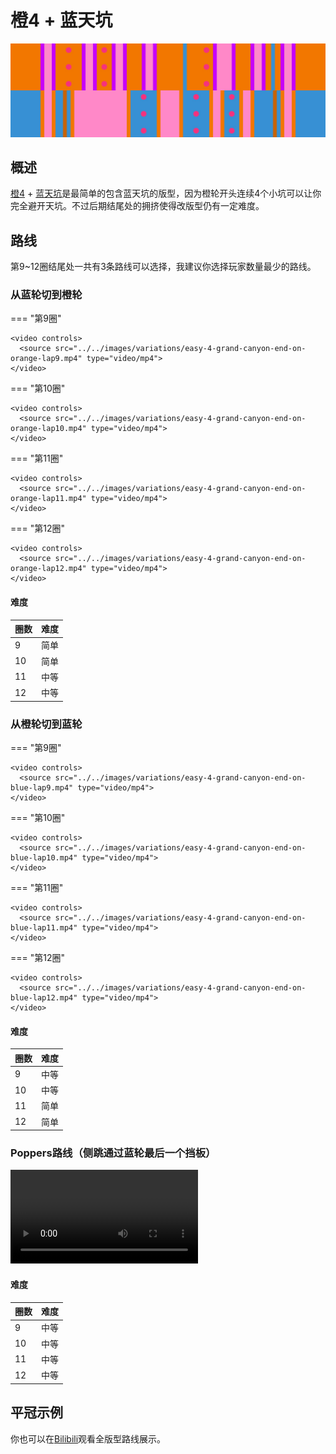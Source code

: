 # 橙4 + 蓝天坑

![橙4 + 蓝天坑](../images/variations/easy-4-grand-canyon.jpg)

## 概述

[橙4](../rolls/easy-4.zh.md#橙轮) + [蓝天坑](../rolls/grand-canyon.zh.md)是最简单的包含蓝天坑的版型，因为橙轮开头连续4个小坑可以让你完全避开天坑。不过后期结尾处的拥挤使得改版型仍有一定难度。

## 路线

第9~12圈结尾处一共有3条路线可以选择，我建议你选择玩家数量最少的路线。

### 从蓝轮切到橙轮

=== "第9圈"

    <video controls>
      <source src="../../images/variations/easy-4-grand-canyon-end-on-orange-lap9.mp4" type="video/mp4">
    </video>

=== "第10圈"

    <video controls>
      <source src="../../images/variations/easy-4-grand-canyon-end-on-orange-lap10.mp4" type="video/mp4">
    </video>

=== "第11圈"

    <video controls>
      <source src="../../images/variations/easy-4-grand-canyon-end-on-orange-lap11.mp4" type="video/mp4">
    </video>

=== "第12圈"

    <video controls>
      <source src="../../images/variations/easy-4-grand-canyon-end-on-orange-lap12.mp4" type="video/mp4">
    </video>

#### 难度

| 圈数 | 难度 |
| ----- | ---------- |
| 9     | 简单       |
| 10    | 简单       |
| 11    | 中等       |
| 12    | 中等       |

### 从橙轮切到蓝轮

=== "第9圈"

    <video controls>
      <source src="../../images/variations/easy-4-grand-canyon-end-on-blue-lap9.mp4" type="video/mp4">
    </video>

=== "第10圈"

    <video controls>
      <source src="../../images/variations/easy-4-grand-canyon-end-on-blue-lap10.mp4" type="video/mp4">
    </video>

=== "第11圈"

    <video controls>
      <source src="../../images/variations/easy-4-grand-canyon-end-on-blue-lap11.mp4" type="video/mp4">
    </video>

=== "第12圈"

    <video controls>
      <source src="../../images/variations/easy-4-grand-canyon-end-on-blue-lap12.mp4" type="video/mp4">
    </video>

#### 难度

| 圈数 | 难度 |
| ----- | ---------- |
| 9     | 中等       |
| 10    | 中等       |
| 11    | 简单       |
| 12    | 简单       |

### Poppers路线（侧跳通过蓝轮最后一个挡板）

<video controls>
  <source src="../../images/variations/easy-4-grand-canyon-poppers-path.mp4" type="video/mp4">
</video>

#### 难度

| 圈数 | 难度 |
| ----- | ---------- |
| 9     | 中等       |
| 10    | 中等       |
| 11    | 中等       |
| 12    | 中等       |

## 平冠示例

你也可以在[Bilibili](https://www.bilibili.com/video/BV1PB4y1i7fh)观看全版型路线展示。
